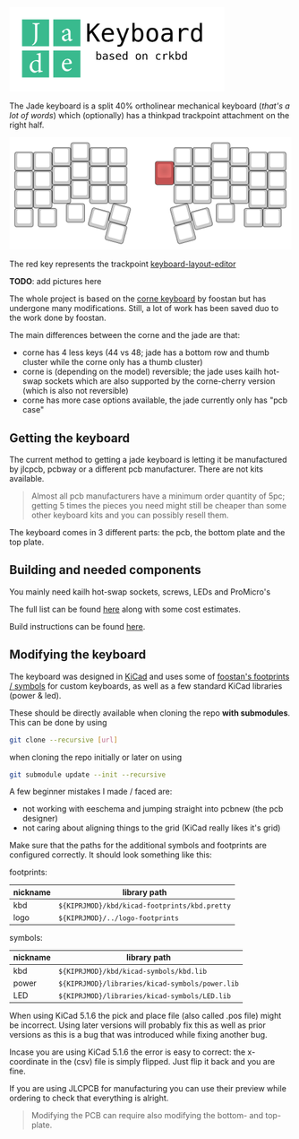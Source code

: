 <img src="./jdkbd_logo.svg" width="384px" alt="Jade keyboard (based on crkbd)" />

The Jade keyboard is a split 40% ortholinear mechanical keyboard (*that's a lot of words*) which
(optionally) has a thinkpad trackpoint attachment on the right half.

![keyboard layout](./keyboard-layout.svg)

The red key represents the trackpoint [keyboard-layout-editor](http://www.keyboard-layout-editor.com/##@@_x:3&p=OEM&a:7%3B&=E&_x:6.5%3B&=I%3B&@_y:-0.75&x:2%3B&=W&_x:1%3B&=R&=T&_x:2.5%3B&=Y&=U&_x:1%3B&=O%3B&@_y:-0.75%3B&=&=Q&_x:10.5%3B&=P&=%3B&@_y:-0.5&x:3%3B&=D&_x:3.5&c=%23c45252&p=DSA&h2:1.25&l:true%3B&=&_x:2&c=%23cccccc&p=OEM%3B&=K%3B&@_y:-0.75&x:2%3B&=S&_x:1&n:true%3B&=F&=G&_x:2.5%3B&=H&_n:true%3B&=J&_x:1%3B&=L%3B&@_y:-0.75%3B&=&=A&_x:10.5%3B&=%5B&=%5D%3B&@_y:-0.5&x:3%3B&=C&_x:6.5%3B&=,%3B&@_y:-0.75&x:2%3B&=X&_x:1%3B&=V&=B&_x:2.5%3B&=N&=M&_x:1%3B&=.%3B&@_y:-0.75%3B&=&=Z&_x:10.5%3B&=-&=%3B&@_y:-0.25&x:2.75%3B&=&_x:7%3B&=%3B&@_y:-0.75%3B&=&_x:0.25%3B&=&_x:10%3B&=&=%3B&@_r:15&rx:7.25&ry:3.5&y:0.25&x:-2%3B&=%3B&@_y:-0.5&x:-3%3B&=%3B&@_ry:3.75&y:1&x:-2%3B&=%3B&@_r:-15&ry:3.5&y:0.25&x:1%3B&=%3B&@_y:-0.5&x:2%3B&=%3B&@_ry:3.75&y:1&x:1%3B&=)

**TODO**: add pictures here

The whole project is based on the [corne keyboard](https://github.com/foostan/crkbd) by foostan but
has undergone many modifications. Still, a lot of work has been saved duo to the work done
by foostan.

The main differences between the corne and the jade are that:
- corne has 4 less keys (44 vs 48; jade has a bottom row and thumb cluster while the corne only has
  a thumb cluster)
- corne is (depending on the model) reversible; the jade uses kailh hot-swap sockets which are also
  supported by the corne-cherry version (which is also not reversible)
- corne has more case options available, the jade currently only has "pcb case"

## Getting the keyboard

The current method to getting a jade keyboard is letting it be manufactured by jlcpcb, pcbway or a
different pcb manufacturer. There are not kits available.

> Almost all pcb manufacturers have a minimum order quantity of 5pc; getting 5 times the pieces you
> need might still be cheaper than some other keyboard kits and you can possibly resell them.

The keyboard comes in 3 different parts: the pcb, the bottom plate and the top plate.

## Building and needed components

You mainly need kailh hot-swap sockets, screws, LEDs and ProMicro's

The full list can be found [here](/components.md) along with some cost estimates.

Build instructions can be found [here](/build-instructions.md).

## Modifying the keyboard

The keyboard was designed in [KiCad](https://https://kicad-pcb.org/) and uses some of
[foostan's footprints / symbols](https://github.com/foostan/kbd) for custom keyboards, as well as a few
standard KiCad libraries (power & led).

These should be directly available when cloning the repo **with submodules**. This can be done by
using

```sh
git clone --recursive [url]
```

when cloning the repo initially or later on using

```sh
git submodule update --init --recursive
```

A few beginner mistakes I made / faced are:
- not working with eeschema and jumping straight into pcbnew (the pcb designer)
- not caring about aligning things to the grid (KiCad really likes it's grid)

Make sure that the paths for the additional symbols and footprints are configured correctly. It should
look something like this:

footprints: 

| nickname | library path                                    |
| -------- | ----------------------------------------------- |
| kbd      | `${KIPRJMOD}/kbd/kicad-footprints/kbd.pretty`   |
| logo     | `${KIPRJMOD}/../logo-footprints`                |

symbols:

| nickname | library path                                    |
| -------- | ----------------------------------------------- |
| kbd      | `${KIPRJMOD}/kbd/kicad-symbols/kbd.lib`         |
| power    | `${KIPRJMOD}/libraries/kicad-symbols/power.lib` |
| LED      | `${KIPRJMOD}/libraries/kicad-symbols/LED.lib`   |

When using KiCad 5.1.6 the pick and place file (also called .pos file) might be incorrect. Using
later versions will probably fix this as well as prior versions as this is a bug that was introduced
while fixing another bug.

Incase you are using KiCad 5.1.6 the error is easy to correct: the x-coordinate in the (csv) file is
simply flipped. Just flip it back and you are fine.

If you are using JLCPCB for manufacturing you can use their preview while ordering to check that everything
is alright. 

> Modifying the PCB can require also modifying the bottom- and top-plate.
